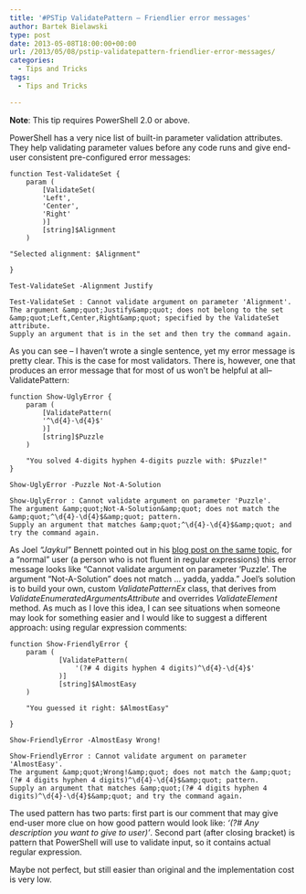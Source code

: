 ```yaml
---
title: '#PSTip ValidatePattern – Friendlier error messages'
author: Bartek Bielawski
type: post
date: 2013-05-08T18:00:00+00:00
url: /2013/05/08/pstip-validatepattern-friendlier-error-messages/
categories:
  - Tips and Tricks
tags:
  - Tips and Tricks

---
```

**Note**: This tip requires PowerShell 2.0 or above.

PowerShell has a very nice list of built-in parameter validation attributes. They help validating parameter values before any code runs and give end-user consistent pre-configured error messages:

```
function Test-ValidateSet {
	param (
	    [ValidateSet(
		'Left',
		'Center',
		'Right'
	    )]
	    [string]$Alignment
	)

"Selected alignment: $Alignment"

}

Test-ValidateSet -Alignment Justify

Test-ValidateSet : Cannot validate argument on parameter 'Alignment'. 
The argument &amp;quot;Justify&amp;quot; does not belong to the set &amp;quot;Left,Center,Right&amp;quot; specified by the ValidateSet attribute. 
Supply an argument that is in the set and then try the command again.
```

As you can see – I haven’t wrote a single sentence, yet my error message is pretty clear. This is the case for most validators. There is, however, one that produces an error message that for most of us won’t be helpful at all&#8211;ValidatePattern:

```
function Show-UglyError {
	param (
	    [ValidatePattern(
		'^\d{4}-\d{4}$'
	    )]
	    [string]$Puzzle
	)

	"You solved 4-digits hyphen 4-digits puzzle with: $Puzzle!"
}

Show-UglyError -Puzzle Not-A-Solution

Show-UglyError : Cannot validate argument on parameter 'Puzzle'.
The argument &amp;quot;Not-A-Solution&amp;quot; does not match the &amp;quot;^\d{4}-\d{4}$&amp;quot; pattern. 
Supply an argument that matches &amp;quot;^\d{4}-\d{4}$&amp;quot; and try the command again.
```

As Joel _“Jaykul”_ Bennett pointed out in his [blog post on the same topic][1], for a “normal” user (a person who is not fluent in regular expressions) this error message looks like “Cannot validate argument on parameter &#8216;Puzzle&#8217;. The argument &#8220;Not-A-Solution&#8221; does not match &#8230; yadda, yadda.” Joel’s solution is to build your own, custom _ValidatePatternEx_ class, that derives from _ValidateEnumeratedArgumentsAttribute_ and overrides _ValidateElement_ method. As much as I love this idea, I can see situations when someone may look for something easier and I would like to suggest a different approach: using regular expression comments:

```
function Show-FriendlyError {
	param (
    		[ValidatePattern(
        		'(?# 4 digits hyphen 4 digits)^\d{4}-\d{4}$'
    		)]
    		[string]$AlmostEasy
	)

	"You guessed it right: $AlmostEasy"

}

Show-FriendlyError -AlmostEasy Wrong!

Show-FriendlyError : Cannot validate argument on parameter 'AlmostEasy'. 
The argument &amp;quot;Wrong!&amp;quot; does not match the &amp;quot;(?# 4 digits hyphen 4 digits)^\d{4}-\d{4}$&amp;quot; pattern. 
Supply an argument that matches &amp;quot;(?# 4 digits hyphen 4 digits)^\d{4}-\d{4}$&amp;quot; and try the command again.
```

The used pattern has two parts: first part is our comment that may give end-user more clue on how good pattern would look like: _‘(?# Any description you want to give to user)’_. Second part (after closing bracket) is pattern that PowerShell will use to validate input, so it contains actual regular expression.

Maybe not perfect, but still easier than original and the implementation cost is very low.

[1]: http://huddledmasses.org/better-error-messages-for-powershell-validatepattern/